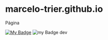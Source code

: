 # marcelo-trier.github.io
Página

[![My Badge](https://img.shields.io/github/issues/marcelo-trier/marcelo-trier.github.io?label=status)](https://github.com/marcelo-trier/marcelo-trier.github.io/issues)
![my Badge dev](https://img.shields.io/static/v1?label=status&message=em%20desenv)

